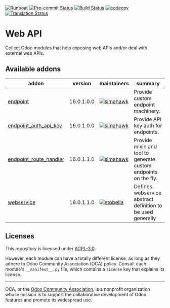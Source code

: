 
[![Runboat](https://img.shields.io/badge/runboat-Try%20me-875A7B.png)](https://runboat.odoo-community.org/builds?repo=OCA/web-api&target_branch=16.0)
[![Pre-commit Status](https://github.com/OCA/web-api/actions/workflows/pre-commit.yml/badge.svg?branch=16.0)](https://github.com/OCA/web-api/actions/workflows/pre-commit.yml?query=branch%3A16.0)
[![Build Status](https://github.com/OCA/web-api/actions/workflows/test.yml/badge.svg?branch=16.0)](https://github.com/OCA/web-api/actions/workflows/test.yml?query=branch%3A16.0)
[![codecov](https://codecov.io/gh/OCA/web-api/branch/16.0/graph/badge.svg)](https://codecov.io/gh/OCA/web-api)
[![Translation Status](https://translation.odoo-community.org/widgets/web-api-16-0/-/svg-badge.svg)](https://translation.odoo-community.org/engage/web-api-16-0/?utm_source=widget)

<!-- /!\ do not modify above this line -->

# Web API

Collect Odoo modules that help exposing web APIs and/or deal with external web APIs.

<!-- /!\ do not modify below this line -->

<!-- prettier-ignore-start -->

[//]: # (addons)

Available addons
----------------
addon | version | maintainers | summary
--- | --- | --- | ---
[endpoint](endpoint/) | 16.0.1.0.0 | [![simahawk](https://github.com/simahawk.png?size=30px)](https://github.com/simahawk) | Provide custom endpoint machinery.
[endpoint_auth_api_key](endpoint_auth_api_key/) | 16.0.1.0.0 | [![simahawk](https://github.com/simahawk.png?size=30px)](https://github.com/simahawk) | Provide API key auth for endpoints.
[endpoint_route_handler](endpoint_route_handler/) | 16.0.1.1.0 | [![simahawk](https://github.com/simahawk.png?size=30px)](https://github.com/simahawk) | Provide mixin and tool to generate custom endpoints on the fly.
[webservice](webservice/) | 16.0.1.1.0 | [![etobella](https://github.com/etobella.png?size=30px)](https://github.com/etobella) | Defines webservice abstract definition to be used generally

[//]: # (end addons)

<!-- prettier-ignore-end -->

## Licenses

This repository is licensed under [AGPL-3.0](LICENSE).

However, each module can have a totally different license, as long as they adhere to Odoo Community Association (OCA)
policy. Consult each module's `__manifest__.py` file, which contains a `license` key
that explains its license.

----
OCA, or the [Odoo Community Association](http://odoo-community.org/), is a nonprofit
organization whose mission is to support the collaborative development of Odoo features
and promote its widespread use.
